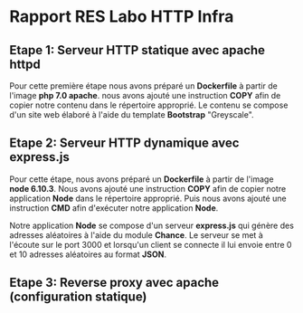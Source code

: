 # Rapport RES Labo HTTP Infra

## Etape 1: Serveur HTTP statique avec apache httpd

Pour cette première étape nous avons préparé un **Dockerfile** à partir de l'image **php 7.0 apache**.
nous avons ajouté une instruction **COPY** afin de copier notre contenu dans le répertoire approprié. Le contenu se compose d'un site web élaboré à l'aide du template **Bootstrap** "Greyscale".

## Etape 2: Serveur HTTP dynamique avec express.js

Pour cette étape, nous avons préparé un **Dockerfile** à partir de l'image **node 6.10.3**.
Nous avons ajouté une instruction **COPY** afin de copier notre application **Node** dans le répertoire approprié. Puis nous avons ajouté une instruction **CMD** afin d'exécuter notre application **Node**.

Notre application **Node** se compose d'un serveur **express.js** qui génère des adresses aléatoires à l'aide du module **Chance**. Le serveur se met à l'écoute sur le port 3000 et lorsqu'un client se connecte il lui envoie entre 0 et 10 adresses aléatoires au format **JSON**.

## Etape 3: Reverse proxy avec apache (configuration statique)
